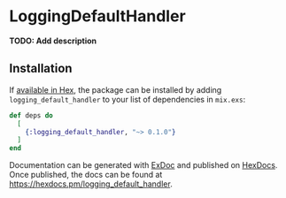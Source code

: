 # LoggingDefaultHandler

**TODO: Add description**

## Installation

If [available in Hex](https://hex.pm/docs/publish), the package can be installed
by adding `logging_default_handler` to your list of dependencies in `mix.exs`:

```elixir
def deps do
  [
    {:logging_default_handler, "~> 0.1.0"}
  ]
end
```

Documentation can be generated with [ExDoc](https://github.com/elixir-lang/ex_doc)
and published on [HexDocs](https://hexdocs.pm). Once published, the docs can
be found at <https://hexdocs.pm/logging_default_handler>.

